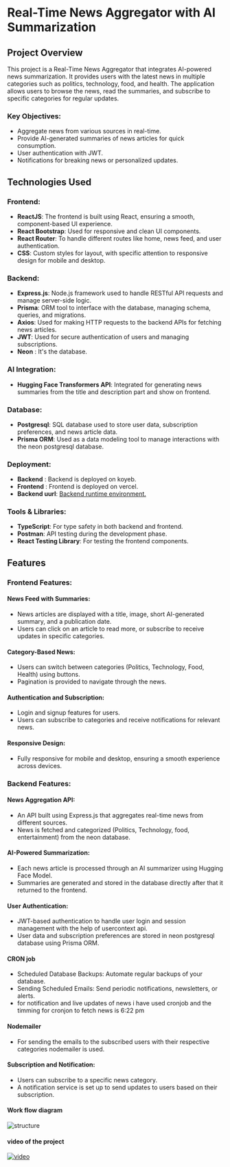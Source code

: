 # Real-Time News Aggregator with AI Summarization

## Project Overview
This project is a Real-Time News Aggregator that integrates AI-powered news summarization. It provides users with the latest news in multiple categories such as politics, technology, food, and health. The application allows users to browse the news, read the summaries, and subscribe to specific categories for regular updates.

### Key Objectives:
- Aggregate news from various sources in real-time.
- Provide AI-generated summaries of news articles for quick consumption.
- User authentication with JWT.
- Notifications for breaking news or personalized updates.

## Technologies Used

### Frontend:
- **ReactJS**: The frontend is built using React, ensuring a smooth, component-based UI experience.
- **React Bootstrap**: Used for responsive and clean UI components.
- **React Router**: To handle different routes like home, news feed, and user authentication.
- **CSS**: Custom styles for layout, with specific attention to responsive design for mobile and desktop.

### Backend:
- **Express.js**: Node.js framework used to handle RESTful API requests and manage server-side logic.
- **Prisma**: ORM tool to interface with the database, managing schema, queries, and migrations.
- **Axios**: Used for making HTTP requests to the backend APIs for fetching news articles.
- **JWT**: Used for secure authentication of users and managing subscriptions.
- **Neon** : It's the database.

### AI Integration:
- **Hugging Face Transformers API**: Integrated for generating news summaries from the title and description part and show on frontend.

### Database:
- **Postgresql**: SQL database used to store user data, subscription preferences, and news article data.
- **Prisma ORM**: Used as a data modeling tool to manage interactions with the neon postgresql database.

### Deployment:
- **Backend** : Backend is deployed on koyeb.
- **Frontend** : Frontend is deployed on vercel.
- **Backend uurl**: [Backend runtime environment.](https://cautious-cynde-dataprojects-0d4a403b.koyeb.app/api/news/news)

### Tools & Libraries:
- **TypeScript**: For type safety in both backend and frontend.
- **Postman**: API testing during the development phase.
- **React Testing Library**: For testing the frontend components.

## Features

### Frontend Features:

#### News Feed with Summaries:
- News articles are displayed with a title, image, short AI-generated summary, and a publication date.
- Users can click on an article to read more, or subscribe to receive updates in specific categories.

#### Category-Based News:
- Users can switch between categories (Politics, Technology, Food, Health) using buttons.
- Pagination is provided to navigate through the news.

#### Authentication and Subscription:
- Login and signup features for users.
- Users can subscribe to categories and receive notifications for relevant news.

#### Responsive Design:
- Fully responsive for mobile and desktop, ensuring a smooth experience across devices.

### Backend Features:

#### News Aggregation API:
- An API built using Express.js that aggregates real-time news from different sources.
- News is fetched and categorized (Politics, Technology, food, entertainment) from the neon database.

#### AI-Powered Summarization:
- Each news article is processed through an AI summarizer using Hugging Face Model.
- Summaries are generated and stored in the database directly after that it  returned to the frontend.

#### User Authentication:
- JWT-based authentication to handle user login and session management with the help of usercontext api.
- User data and subscription preferences are stored in neon postgresql database using Prisma ORM.

#### CRON job

- Scheduled Database Backups: Automate regular backups of your database.
- Sending Scheduled Emails: Send periodic notifications, newsletters, or alerts.
- for notification and live updates of news i have used cronjob and the timming for cronjon to fetch news is 
6:22 pm 

#### Nodemailer
- For sending the emails to the subscribed users with their respective categories nodemailer is used.

#### Subscription and Notification:
- Users can subscribe to a specific news category.
- A notification service is set up to send updates to users based on their subscription.

#### Work flow diagram

![structure](https://github.com/user-attachments/assets/8e9827fa-4053-4f5c-9ff8-b92a7c38709f)



#### video of the project
[![video](https://github.com/user-attachments/assets/17e8f5b7-400b-467f-a302-e10c63e0d179)](https://drive.google.com/file/d/17OWmLMsJnL1nGn3fhprqJhEyNVTC4_eU/view?usp=sharing)
